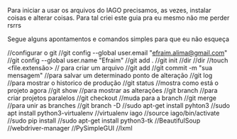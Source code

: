 Para iniciar a usar os arquivos do IAGO precisamos, as vezes, instalar coisas e alterar coisas.
Para tal criei este guia pra eu mesmo não me perder rsrrs

Segue alguns apontamentos e comandos simples para que eu não esqueça

//configurar o git
//git config --global user.email "efraim.alima@gmail.com"
//git config --global user.name "Efraim"
//git add .
//git init
//dir
//dir <pasta>
//touch <file.extensão> // para criar um arquivo
//git add <path>
//git commit -m "sua mensagem" //para salvar um determinado ponto de alteração
//git log //para mostrar o historico de produção
//git status //mostra como está o projeto agora
//git show <codigo do git log> //para mostrar as alterações
//git branch <nome da funcionalidade nova> //para criar projetos paralelos
//git checkout <nome da funcionalidade nova> //muda para a branch
//git merge <nome da funcionalidade nova> //para unir as branches
//git branch -D <nome da funcionalidade nova>
//sudo apt-get install pyhton3
//sudo apt install python3-virtualenv
//virtualenv iago
//source iago/bin/activate
//sudo pip install
//sudo apt-get install python3-tk
//BeautifulSoup
//webdriver-manager
//PySimpleGUI
//lxml
